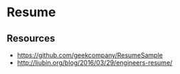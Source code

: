 # Resume


## Resources

- https://github.com/geekcompany/ResumeSample
- http://liubin.org/blog/2016/03/29/engineers-resume/
